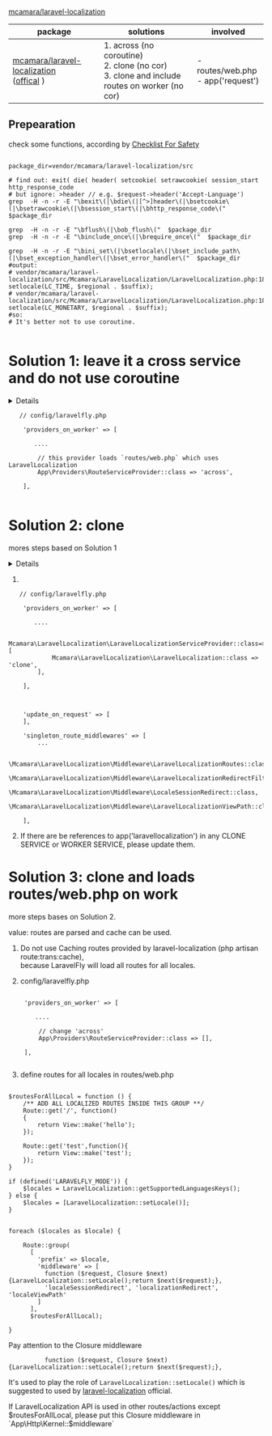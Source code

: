 
[mcamara/laravel-localization](https://github.com/mcamara/laravel-localization)


package | solutions| involved
 ---- | --- | -----
 [mcamara/laravel-localization](https://github.com/scil/LaravelFly/blob/master/config/package_config_examples/laravel-localization.md) <br> ([offical](https://github.com/mcamara/laravel-localization) ) | 1. across (no coroutine) <br> 2. clone (no cor) <br> 3. clone and include routes on worker (no cor) | - routes/web.php  <br> - app('request')  <br>

## Prepearation

check some functions, according by [Checklist For Safety](https://github.com/scil/LaravelFly/wiki/Checklist-For-Safety)

``` 

package_dir=vendor/mcamara/laravel-localization/src

# find out: exit( die( header( setcookie( setrawcookie( session_start http_response_code
# but ignore: >header // e.g. $request->header('Accept-Language')
grep  -H -n -r -E "\bexit\(|\bdie\(|[^>]header\(|\bsetcookie\(|\bsetrawcookie\(|\bsession_start\(|\bhttp_response_code\("  $package_dir 

grep  -H -n -r -E "\bflush\(|\bob_flush\("  $package_dir 
grep  -H -n -r -E "\binclude_once\(|\brequire_once\("  $package_dir 

grep  -H -n -r -E "\bini_set\(|\bsetlocale\(|\bset_include_path\(|\bset_exception_handler\(|\bset_error_handler\("  $package_dir
#output:
# vendor/mcamara/laravel-localization/src/Mcamara/LaravelLocalization/LaravelLocalization.php:184:            setlocale(LC_TIME, $regional . $suffix);
# vendor/mcamara/laravel-localization/src/Mcamara/LaravelLocalization/LaravelLocalization.php:185:            setlocale(LC_MONETARY, $regional . $suffix);
#so:
# It's better not to use coroutine.


```

# Solution 1: leave it a cross service and do not use coroutine

<details>
<summary>Details</summary>
<div>

### Non-allowed functions

[x] no

### Non-allowed functions in some cases

[x] (no)

### no coroutine

[x]. ensure `const LARAVELFLY_COROUTINE = false; ` in fly.conf.php 

[x] `setlocale()` is used at the beginning of each request, so restore is not needed with no coroutine used.

### Across service provider

[x] routes/web.php uses this package 

</div>
</details>

```
   // config/laravelfly.php

    'providers_on_worker' => [
    
       ....
    
        // this provider loads `routes/web.php` which uses LaravelLocalization 
        App\Providers\RouteServiceProvider::class => 'across',
        
    ],
    

```

# Solution 2: clone

mores steps based on Solution 1

<details>
<summary>Details</summary>
<div>

[x] put service provides into 'providers_on_worker'

[x] all middlewares can be think as WORKER SERVICE ( this prop not change in my project: `protected $except = [];` )
    
[x] list singleton services providers by this packages: `Mcamara\LaravelLocalization\LaravelLocalization::class`

[x] add `clone` to this singleton service

[x] NO ref in other services

[x] NO ref to this service in controllers

[x] NO static props

</div>
</details>

1. 
```
   // config/laravelfly.php

    'providers_on_worker' => [
    
       ....
    
        Mcamara\LaravelLocalization\LaravelLocalizationServiceProvider::class=>[
            Mcamara\LaravelLocalization\LaravelLocalization::class => 'clone',
        ],
        
    ],
    
    
    
    'update_on_request' => [
    ],

    'singleton_route_middlewares' => [
        ...
        
        \Mcamara\LaravelLocalization\Middleware\LaravelLocalizationRoutes::class,
        \Mcamara\LaravelLocalization\Middleware\LaravelLocalizationRedirectFilter::class,
        \Mcamara\LaravelLocalization\Middleware\LocaleSessionRedirect::class,
        \Mcamara\LaravelLocalization\Middleware\LaravelLocalizationViewPath::class
        
    ],

```

2. If there are be references to app('laravellocalization') in any CLONE SERVICE or WORKER SERVICE, please update them.


# Solution 3: clone and loads routes/web.php on work

more steps bases on Solution 2.

value: routes are parsed and cache can be used.

1. Do not use Caching routes provided by laravel-localization (php artisan route:trans:cache),   
because LaravelFly will load all routes for all locales.

2. config/laravelfly.php
   ```

    'providers_on_worker' => [
    
       ....
    
        // change 'across'
        App\Providers\RouteServiceProvider::class => [],
        
    ],
    
    ```

3. define routes for all locales in routes/web.php
``` 

$routesForAllLocal = function () {
	/** ADD ALL LOCALIZED ROUTES INSIDE THIS GROUP **/
	Route::get('/', function()
	{
		return View::make('hello');
	});

	Route::get('test',function(){
		return View::make('test');
	});
}

if (defined('LARAVELFLY_MODE')) {
    $locales = LaravelLocalization::getSupportedLanguagesKeys();
} else {
    $locales = [LaravelLocalization::setLocale()];
}


foreach ($locales as $locale) {

    Route::group(
      [
        'prefix' => $locale,
        'middleware' => [ 
          function ($request, Closure $next) {LaravelLocalization::setLocale();return $next($request);},
          'localeSessionRedirect', 'localizationRedirect', 'localeViewPath' 
        ]
      ],
      $routesForAllLocal);

}
```

Pay attention to the Closure middleware 
```
          function ($request, Closure $next) {LaravelLocalization::setLocale();return $next($request);},
```

It's used to play the role of `LaravelLocalization::setLocale()` which is suggested to used by [laravel-localization](https://github.com/mcamara/laravel-localization#usage) official.

If LaravelLocalization API is used in other routes/actions except $routesForAllLocal, please put this Closure middleware in `App\Http\Kernel::$middleware`
 
